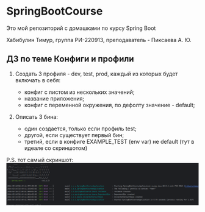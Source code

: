# SpringBootCourse

Это мой репозиторий с домашками по курсу Spring Boot


Хабибулин Тимур, группа РИ-220913, преподаватель - Пиксаева А. Ю.

## ДЗ по теме Конфиги и профили
1) Создать 3 профиля - dev, test, prod, каждый из которых будет включать в себя:
   - конфиг с листом из нескольких значений;
   - название приложения;
   - конфиг с переменной окружения, по дефолту значение - default;

2) Описать  3 бина:
   - один создается, только если профиль test;
   - другой, если существует первый бин;
   - третий, если в конфиге EXAMPLE_TEST (env var) не default (тут в идеале со скриншотом)


P.S. тот самый скриншот:
![](screenshot.png)